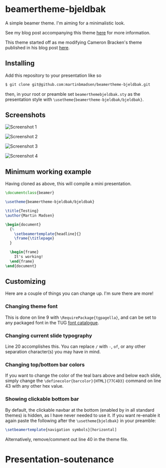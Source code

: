 # beamertheme-bjeldbak
A simple beamer theme. I'm aiming for a minimalistic look.

See my blog post accompanying this theme [here](http://martinbmadsen.dk/a-minimalistic-customizable-beamer-theme/) for more information.

This theme started off as me modifying Cameron Bracken's theme published in his blog post [here](http://cameron.bracken.bz/beamer-template).

## Installing

Add this repository to your presentation like so

```bash
$ git clone git@github.com:martinbmadsen/beamertheme-bjeldbak.git
```
then, in your root or preamble set ``beamerthemebjeldbak.sty`` as the presentation style with ``\usetheme{beamertheme-bjeldbak/bjeldbak}``.


## Screenshots

![Screenshot 1](/screenshots/beamerthemebjeldbak1.png)

![Screenshot 2](/screenshots//beamerthemebjeldbak2.png)

![Screenshot 3](/screenshots/beamerthemebjeldbak3.png)

![Screenshot 4](/screenshots/beamerthemebjeldbak4.png)

## Minimum working example
Having cloned as above, this will compile a mini presentation.

```tex
\documentclass{beamer}

\usetheme{beamertheme-bjeldbak/bjeldbak}

\title{Testing}
\author{Martin Madsen}

\begin{document}
  {%
    \setbeamertemplate{headline}{}
    \frame{\titlepage}
  }

  \begin{frame}
    It's working!
  \end{frame}
\end{document}
```

## Customizing
Here are a couple of things you can change up. I'm sure there are more!

### Changing theme font
This is done on line 9 with ``\RequirePackage{tgpagella}``, and can be set to any packaged font in the TUG [font catalogue](http://www.tug.dk/FontCatalogue/).

### Changing current slide typography
Line 20 accomplishes this. You can replace ``/`` with ``-``, ``of``, or any other separation character(s) you may have in mind.

### Changing top/bottom bar colors
If you want to change the color of the teal bars above and below  each slide, simply change the ``\definecolor{barcolor}{HTML}{77C4D3}`` command on line 43 with any other hex value.

### Showing clickable bottom bar
By default, the clickable navbar at the bottom (enabled by in all standard themes) is hidden, as I have never needed to use it. If you want re-enable it again paste the following after the ``\usetheme{bjeldbak}`` in your preamble:

```tex
\setbeamertemplate{navigation symbols}[horizontal]
```

Alternatively, remove/comment out line 40 in the theme file.
# Presentation-soutenance
